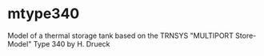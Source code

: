 # mtype340
Model of a thermal storage tank based on the TRNSYS "MULTIPORT Store-Model" Type 340 by H. Drueck
